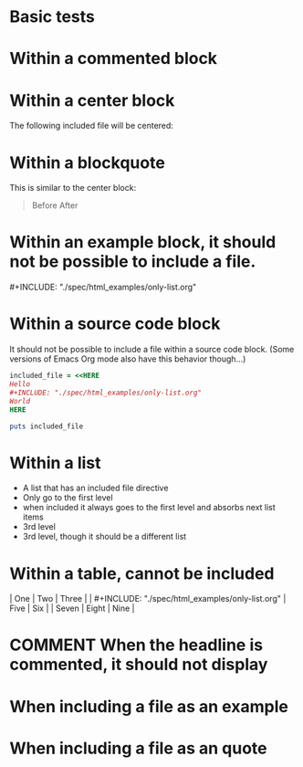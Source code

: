 
# Basic tests



# Within a commented block


# Within a center block

The following included file will be centered:



# Within a blockquote

This is similar to the center block:

> Before
> After

# Within an example block, it should not be possible to include a file.

#+INCLUDE: "./spec/html_examples/only-list.org"

# Within a source code block

It should not be possible to include a file within a source code block.
(Some versions of Emacs Org mode also have this behavior though...)

```ruby
included_file = <<HERE  
Hello
#+INCLUDE: "./spec/html_examples/only-list.org"
World
HERE

puts included_file
```

# Within a list

 * A list that has an included file directive
  * Only go to the first level
   * when included it always goes to the first level and absorbs next list items
 * 3rd level
 * 3rd level, though it should be a different list

# Within a table, cannot be included

| One                                             | Two   | Three |
| #+INCLUDE: "./spec/html_examples/only-list.org" | Five  | Six   |
| Seven                                           | Eight | Nine  |


# COMMENT When the headline is commented, it should not display


# When including a file as an example


# When including a file as an quote

